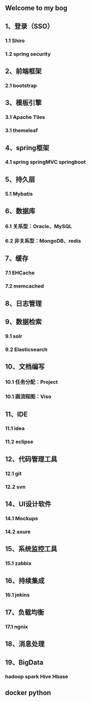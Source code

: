 ## Welcome to my bog

## 1、登录（SSO）
### 1.1 Shiro
### 1.2 spring security

## 2、前端框架
### 2.1 bootstrap

## 3、模板引擎
### 3.1 Apache Tiles
### 3.1 themeleaf

## 4、spring框架
### 4.1 spring springMVC springboot

## 5、持久层
### 5.1 Mybatis

## 6、数据库
### 6.1 关系型：Oracle、MySQL
### 6.2 非关系型：MongoDB、redis

## 7、缓存
### 7.1 EHCache
### 7.2 memcached

## 8、日志管理

## 9、数据检索
### 9.1 solr
### 9.2 Elasticsearch 

## 10、文档编写
### 10.1 任务分配：Project
### 10.1 画流程图：Viso

## 11、IDE
### 11.1 idea
### 11.2 eclipse

## 12、代码管理工具
### 12.1 git
### 12.2 svn

## 14、UI设计软件
### 14.1 Mockups
### 14.2 axure

## 15、系统监控工具
### 15.1 zabbix

## 16、持续集成
### 16.1 jekins

## 17、负载均衡
### 17.1 ngnix 

## 18、消息处理

## 19、BigData
### hadoop spark Hive Hbase
## docker python
